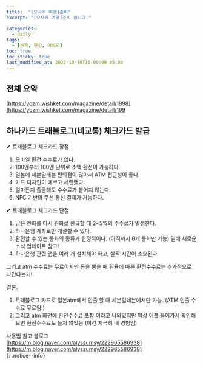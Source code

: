 ```yaml
---
title:  "[오사카 여행]준비"
excerpt: "[오사카 여행]준비 입니다."

categories:
  - daily
tags:
  - [산책, 한강, 여의도]
toc: true
toc_sticky: true
last_modified_at: 2022-10-10T15:00:00-05:00
---
```


## 전체 요약
[https://yozm.wishket.com/magazine/detail/1998](https://yozm.wishket.com/magazine/detail/199



## 하나카드 트래블로그(비교통) 체크카드 발급

✔ 트래블로그 체크카드 장점

1. 모바일 환전 수수료가 없다.
2. 100엔부터 100엔 단위로 소액 환전이 가능하다.
3. 일본에 세븐일레븐 편의점이 많아서 ATM 접근성이 좋다.
4. 카드 디자인이 예쁘고 세련됐다.
5. 얼마든지 출금해도 수수료가 붙어지 않는다.
6. NFC 기반의 무선 통신 결제가 가능하다.

✔ 트래블로그 체크카드 단점

1. 남은 엔화를 다시 원화로 환급할 때 2~5%의 수수료가 발생한다.
2. 하나은행 계좌로만 개설할 수 있다.
3. 환전할 수 있는 통화의 종류가 한정적이다. (아직까지 8개 통화만 가능) 밑에 새로운 소식 업데이트 참고!
4. 하나은행 관련 앱을 여러 개 설치해야 하고, 살짝 시간이 소요된다.


그리고 atm 수수료는 무료이지만
돈을 뿜을 때 환율에 따른
환전수수료는 추가적으로 나간다는거!

결론.
1. 트래블로그 카드로 일본atm에서 인출 할 때 세븐일레븐에서만 가능. (ATM 인출 수수료 무료임!)
2. 그리고 atm 화면에 환전수수료 포함 이라고 나와있지만 막상 어플 들어가서 확인해보면 환전수수료도 들지 않았음 (이건 지극히 내 경험임)

사용법 참고 블로그  
[https://m.blog.naver.com/alyssumsy/222965586938](https://m.blog.naver.com/alyssumsy/222965586938)  
{: .notice--info}
